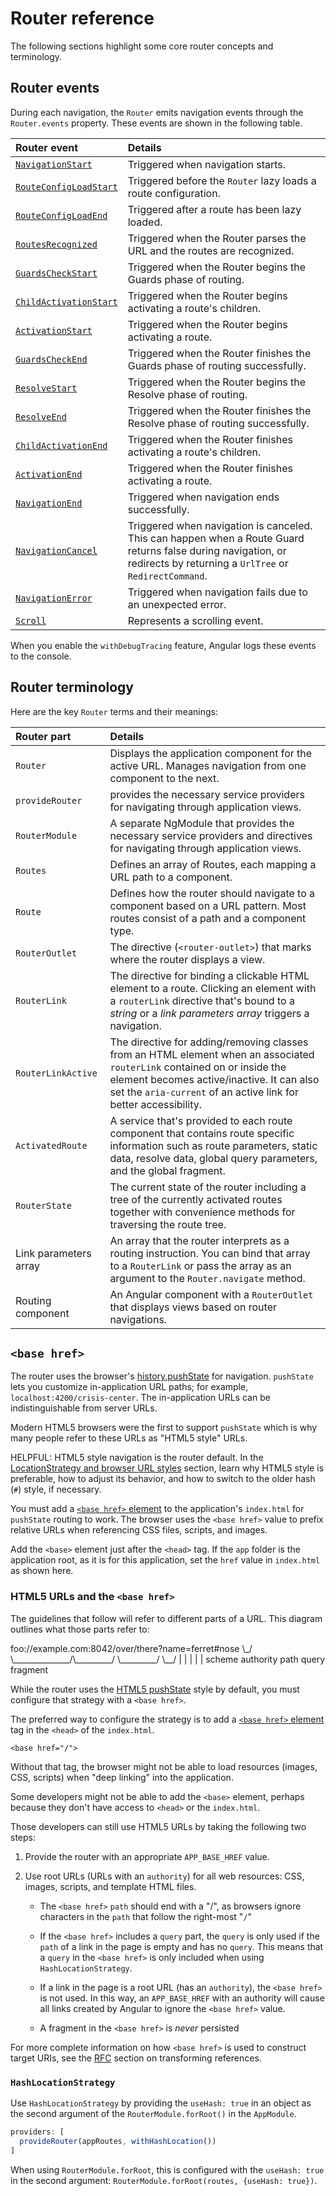 # Router reference

The following sections highlight some core router concepts and terminology.

## Router events

During each navigation, the `Router` emits navigation events through the `Router.events` property.
These events are shown in the following table.

| Router event                                              | Details                                                                                                                                                                |
| :-------------------------------------------------------- | :--------------------------------------------------------------------------------------------------------------------------------------------------------------------- |
| [`NavigationStart`](api/router/NavigationStart)           | Triggered when navigation starts.                                                                                                                                      |
| [`RouteConfigLoadStart`](api/router/RouteConfigLoadStart) | Triggered before the `Router` lazy loads a route configuration.                                                                                                        |
| [`RouteConfigLoadEnd`](api/router/RouteConfigLoadEnd)     | Triggered after a route has been lazy loaded.                                                                                                                          |
| [`RoutesRecognized`](api/router/RoutesRecognized)         | Triggered when the Router parses the URL and the routes are recognized.                                                                                                |
| [`GuardsCheckStart`](api/router/GuardsCheckStart)         | Triggered when the Router begins the Guards phase of routing.                                                                                                          |
| [`ChildActivationStart`](api/router/ChildActivationStart) | Triggered when the Router begins activating a route's children.                                                                                                        |
| [`ActivationStart`](api/router/ActivationStart)           | Triggered when the Router begins activating a route.                                                                                                                   |
| [`GuardsCheckEnd`](api/router/GuardsCheckEnd)             | Triggered when the Router finishes the Guards phase of routing successfully.                                                                                           |
| [`ResolveStart`](api/router/ResolveStart)                 | Triggered when the Router begins the Resolve phase of routing.                                                                                                         |
| [`ResolveEnd`](api/router/ResolveEnd)                     | Triggered when the Router finishes the Resolve phase of routing successfully.                                                                                          |
| [`ChildActivationEnd`](api/router/ChildActivationEnd)     | Triggered when the Router finishes activating a route's children.                                                                                                      |
| [`ActivationEnd`](api/router/ActivationEnd)               | Triggered when the Router finishes activating a route.                                                                                                                 |
| [`NavigationEnd`](api/router/NavigationEnd)               | Triggered when navigation ends successfully.                                                                                                                           |
| [`NavigationCancel`](api/router/NavigationCancel)         | Triggered when navigation is canceled. This can happen when a Route Guard returns false during navigation, or redirects by returning a `UrlTree` or `RedirectCommand`. |
| [`NavigationError`](api/router/NavigationError)           | Triggered when navigation fails due to an unexpected error.                                                                                                            |
| [`Scroll`](api/router/Scroll)                             | Represents a scrolling event.                                                                                                                                          |

When you enable the `withDebugTracing` feature, Angular logs these events to the console.

## Router terminology

Here are the key `Router` terms and their meanings:

| Router part           | Details                                                                                                                                                                                                                                   |
| :-------------------- | :---------------------------------------------------------------------------------------------------------------------------------------------------------------------------------------------------------------------------------------- |
| `Router`              | Displays the application component for the active URL. Manages navigation from one component to the next.                                                                                                                                 |
| `provideRouter`       | provides the necessary service providers for navigating through application views.                                                                                                                                                        |
| `RouterModule`        | A separate NgModule that provides the necessary service providers and directives for navigating through application views.                                                                                                                |
| `Routes`              | Defines an array of Routes, each mapping a URL path to a component.                                                                                                                                                                       |
| `Route`               | Defines how the router should navigate to a component based on a URL pattern. Most routes consist of a path and a component type.                                                                                                         |
| `RouterOutlet`        | The directive \(`<router-outlet>`\) that marks where the router displays a view.                                                                                                                                                          |
| `RouterLink`          | The directive for binding a clickable HTML element to a route. Clicking an element with a `routerLink` directive that's bound to a _string_ or a _link parameters array_ triggers a navigation.                                           |
| `RouterLinkActive`    | The directive for adding/removing classes from an HTML element when an associated `routerLink` contained on or inside the element becomes active/inactive. It can also set the `aria-current` of an active link for better accessibility. |
| `ActivatedRoute`      | A service that's provided to each route component that contains route specific information such as route parameters, static data, resolve data, global query parameters, and the global fragment.                                         |
| `RouterState`         | The current state of the router including a tree of the currently activated routes together with convenience methods for traversing the route tree.                                                                                       |
| Link parameters array | An array that the router interprets as a routing instruction. You can bind that array to a `RouterLink` or pass the array as an argument to the `Router.navigate` method.                                                                 |
| Routing component     | An Angular component with a `RouterOutlet` that displays views based on router navigations.                                                                                                                                               |

## `<base href>`

The router uses the browser's [history.pushState](https://developer.mozilla.org/docs/Web/API/History_API/Working_with_the_History_API#adding_and_modifying_history_entries 'HTML5 browser history push-state') for navigation.
`pushState` lets you customize in-application URL paths; for example, `localhost:4200/crisis-center`.
The in-application URLs can be indistinguishable from server URLs.

Modern HTML5 browsers were the first to support `pushState` which is why many people refer to these URLs as "HTML5 style" URLs.

HELPFUL: HTML5 style navigation is the router default.
In the [LocationStrategy and browser URL styles](#locationstrategy-and-browser-url-styles) section, learn why HTML5 style is preferable, how to adjust its behavior, and how to switch to the older hash \(`#`\) style, if necessary.

You must add a [`<base href>` element](https://developer.mozilla.org/docs/Web/HTML/Element/base 'base href') to the application's `index.html` for `pushState` routing to work.
The browser uses the `<base href>` value to prefix relative URLs when referencing CSS files, scripts, and images.

Add the `<base>` element just after the `<head>` tag.
If the `app` folder is the application root, as it is for this application, set the `href` value in `index.html` as shown here.

<docs-code header="src/index.html (base-href)" example="router" path="src/index.html" visibleRegion="base-href"/>

### HTML5 URLs and the `<base href>`

The guidelines that follow will refer to different parts of a URL.
This diagram outlines what those parts refer to:

<docs-code hideCopy language="text">
foo://example.com:8042/over/there?name=ferret#nose
\_/   \______________/\_________/ \_________/ \__/
 |           |            |            |        |
scheme    authority      path        query   fragment
</docs-code>

While the router uses the [HTML5 pushState](https://developer.mozilla.org/docs/Web/API/History_API#Adding_and_modifying_history_entries 'Browser history push-state') style by default, you must configure that strategy with a `<base href>`.

The preferred way to configure the strategy is to add a [`<base href>` element](https://developer.mozilla.org/docs/Web/HTML/Element/base 'base href') tag in the `<head>` of the `index.html`.

```angular-html
<base href="/">
```

Without that tag, the browser might not be able to load resources \(images, CSS, scripts\) when "deep linking" into the application.

Some developers might not be able to add the `<base>` element, perhaps because they don't have access to `<head>` or the `index.html`.

Those developers can still use HTML5 URLs by taking the following two steps:

1. Provide the router with an appropriate `APP_BASE_HREF` value.
1. Use root URLs \(URLs with an `authority`\) for all web resources: CSS, images, scripts, and template HTML files.

   - The `<base href>` `path` should end with a "/", as browsers ignore characters in the `path` that follow the right-most "`/`"
   - If the `<base href>` includes a `query` part, the `query` is only used if the `path` of a link in the page is empty and has no `query`.
     This means that a `query` in the `<base href>` is only included when using `HashLocationStrategy`.

   - If a link in the page is a root URL \(has an `authority`\), the `<base href>` is not used.
     In this way, an `APP_BASE_HREF` with an authority will cause all links created by Angular to ignore the `<base href>` value.

   - A fragment in the `<base href>` is _never_ persisted

For more complete information on how `<base href>` is used to construct target URIs, see the [RFC](https://tools.ietf.org/html/rfc3986#section-5.2.2) section on transforming references.

### `HashLocationStrategy`

Use `HashLocationStrategy` by providing the `useHash: true` in an object as the second argument of the `RouterModule.forRoot()` in the `AppModule`.

```ts
providers: [
  provideRouter(appRoutes, withHashLocation())
]
```

When using `RouterModule.forRoot`, this is configured with the `useHash: true` in the second argument: `RouterModule.forRoot(routes, {useHash: true})`.

